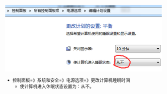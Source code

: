![图片加载中...](./images/black-screen-does-not-sleep.png)

* 控制面板=》系统和安全=》电源选项=》更改计算机睡眠时间
    - 使计算机进入休眠状态设置为：从不。
